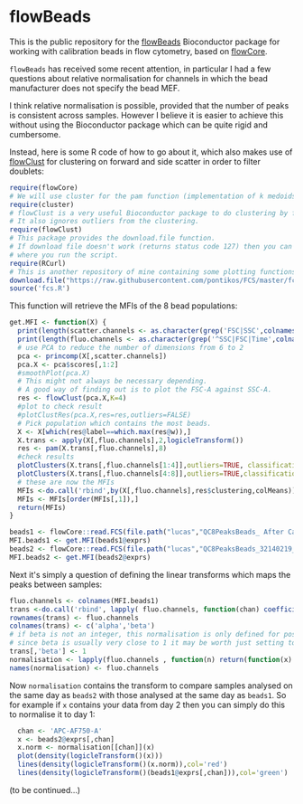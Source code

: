 flowBeads
=========

This is the public repository for the [flowBeads](http://www.bioconductor.org/packages/release/bioc/html/flowBeads.html) Bioconductor package for working with calibration beads in flow cytometry, based on [flowCore](http://www.bioconductor.org/packages/release/bioc/html/flowCore.html).

```flowBeads``` has received some recent attention, in particular I had a few questions about relative normalisation for channels in which the bead manufacturer does not specify the bead MEF.

I think relative normalisation is possible, provided that the number of peaks is consistent across samples.
However I believe it is easier to achieve this without using the Bioconductor package which can be quite rigid and cumbersome.

Instead, here is some R code of how to go about it, which also makes use of [flowClust](http://www.bioconductor.org/packages/release/bioc/html/flowClust.html) for clustering on forward and side scatter in order to filter doublets:


```R
require(flowCore)
# We will use cluster for the pam function (implementation of k medoids).
require(cluster)
# flowClust is a very useful Bioconductor package to do clustering by fitting a mixture of normal distributions.
# It also ignores outliers from the clustering.
require(flowClust)
# This package provides the download.file function.
# If download file doesn't work (returns status code 127) then you can just download the file and save it in the directory
# where you run the script.
require(RCurl)
# This is another repository of mine containing some plotting functions for flow data.
download.file("https://raw.githubusercontent.com/pontikos/FCS/master/fcs.R", destfile = "fcs.R", method = "curl")
source('fcs.R')
```
This function will retrieve the MFIs of the 8 bead populations:

```R
get.MFI <- function(X) {
  print(length(scatter.channels <- as.character(grep('FSC|SSC',colnames(X),value=TRUE))))
  print(length(fluo.channels <- as.character(grep('^SSC|FSC|Time',colnames(X),invert=T,value=T))))
  # use PCA to reduce the number of dimensions from 6 to 2
  pca <- princomp(X[,scatter.channels])
  pca.X <- pca$scores[,1:2]
  #smoothPlot(pca.X)
  # This might not always be necessary depending.
  # A good way of finding out is to plot the FSC-A against SSC-A.
  res <- flowClust(pca.X,K=4)
  #plot to check result
  #plotClustRes(pca.X,res=res,outliers=FALSE)
  # Pick population which contains the most beads.
  X <- X[which(res@label==which.max(res@w)),]
  X.trans <- apply(X[,fluo.channels],2,logicleTransform())
  res <- pam(X.trans[,fluo.channels],8)
  #check results
  plotClusters(X.trans[,fluo.channels[1:4]],outliers=TRUE, classification=res$clustering,chulls=FALSE) 
  plotClusters(X.trans[,fluo.channels[4:8]],outliers=TRUE,classification=res$clustering,chulls=FALSE)
  # these are now the MFIs
  MFIs <-do.call('rbind',by(X[,fluo.channels],res$clustering,colMeans))
  MFIs <- MFIs[order(MFIs[,1]),]
  return(MFIs)
}
```
 
```R
beads1 <- flowCore::read.FCS(file.path("lucas","QC8PeaksBeads_ After Capture Beads_SAS_ARIAIII_CORDOBA_19112014.fcs"))
MFI.beads1 <- get.MFI(beads1@exprs)
beads2 <- flowCore::read.FCS(file.path("lucas","QC8PeaksBeads_32140219_SAS_ARIA_19MAR2015_19MAR2015.fcs"))
MFI.beads2 <- get.MFI(beads2@exprs)
```

Next it's simply a question of defining the linear transforms which maps the peaks between samples:

```R
fluo.channels <- colnames(MFI.beads1)
trans <-do.call('rbind', lapply( fluo.channels, function(chan) coefficients(lm(log10(MFI.beads1[,chan])  ~ log10(MFI.beads2[,chan]))) ) )
rownames(trans) <- fluo.channels
colnames(trans) <- c('alpha','beta')
# if beta is not an integer, this normalisation is only defined for positive x
# since beta is usually very close to 1 it may be worth just setting to 1
trans[,'beta'] <- 1
normalisation <- lapply(fluo.channels , function(n) return(function(x) 10**trans[n,'alpha'] + x**trans[n,'beta']) )
names(normalisation) <- fluo.channels
```
Now ```normalisation``` contains the transform to compare samples analysed on the same day as ```beads2``` with those analysed at the same day as ```beads1```.
So for example if ```x``` contains your data from day 2 then you can simply do this to normalise it to day 1:

```R
  chan <- 'APC-AF750-A'
  x <- beads2@exprs[,chan]
  x.norm <- normalisation[[chan]](x)
  plot(density(logicleTransform()(x)))
  lines(density(logicleTransform()(x.norm)),col='red')
  lines(density(logicleTransform()(beads1@exprs[,chan])),col='green')
```



(to be continued...)







